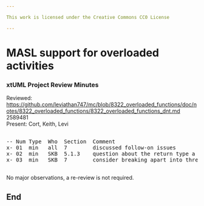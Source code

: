 ```yaml
---

This work is licensed under the Creative Commons CC0 License

---
```


# MASL support for overloaded activities
### xtUML Project Review Minutes

Reviewed:  https://github.com/leviathan747/mc/blob/8322_overloaded_functions/doc/notes/8322_overloaded_functions/8322_overloaded_functions_dnt.md 2589481  
Present:  Cort, Keith, Levi

<pre>

-- Num Type  Who  Section  Comment
x- 01  min   all  7        discussed follow-on issues
x- 02  min   SKB  5.1.3    question about the return type a part of the signature
x- 03  min   SKB  7        consider breaking apart into three separate issues

</pre>
   
No major observations, a re-review is not required.


End
---
